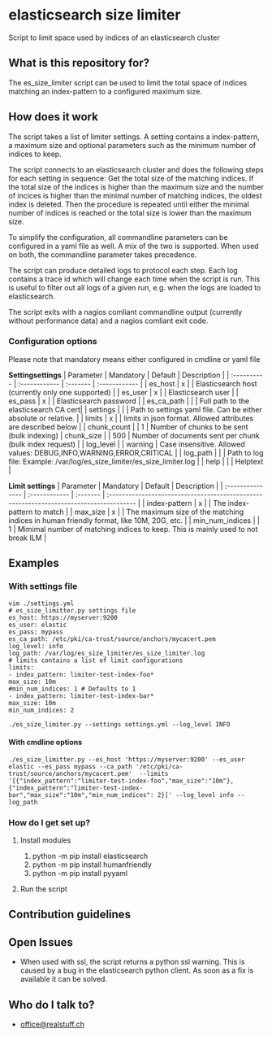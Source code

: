 # elasticsearch size limiter

Script to limit space used by indices of an elasticsearch cluster

## What is this repository for?

The es_size_limiter script can be used to limit the total space of indices matching an index-pattern to a configured maximum size.

## How does it work

The script takes a list of limiter settings. A setting contains a index-pattern, a maximum size and optional parameters such as the minimum number of indices to keep.

The script connects to an elasticsearch cluster and does the following steps for each setting in sequence:
Get the total size of the matching indices. If the total size of the indices is higher than the maximum size and the number of incices is higher than the minimal number of matching indices, the oldest index is deleted. Then the procedure is repeated until either the minimal number of indices is reached or the total size is lower than the maximum size.

To simplify the configuration, all commandline parameters can be configured in a yaml file as well. A mix of the two is supported.
When used on both, the commandline parameter takes precedence.

The script can produce detailed logs to protocol each step. Each log contains a trace id which will change each time when the script is run. This is useful to filter out all logs of a given run, e.g. when the logs are loaded to elasticsearch.

The script exits with a nagios comliant commandline output (currently without performance data) and a nagios comliant exit code.


### Configuration options

Please note that mandatory means either configured in cmdline or yaml file

**Settingsettings**
| Parameter   | Mandatory     | Default  | Description   |
| :---------- | :------------ | :------- | :------------ |
| es_host     | x             |          | Elasticsearch host (currently only one supported) |
| es_user     | x             |          | Elasticsearch user     |
| es_pass     | x             |          | Elasticsearch password |
| es_ca_path  |               |          | Full path to the elasticsearch CA cert| 
| settings    |               |          | Path to settings yaml file. Can be either absolute or relative. |
| limits      | x             |          | limits in json format. Allowed attributes are described below |
| chunk_count |               | 1        | Number of chunks to be sent (bulk indexing)
| chunk_size  |               | 500      | Number of documents sent per chunk (bulk index request) |
| log_level   |               | warning  | Case insensitive. Allowed values: DEBUG,INFO,WARNING,ERROR,CRITICAL |
| log_path    |               |          | Path to log file: Example: /var/log/es_size_limiter/es_size_limiter.log |
| help        |               |          | Helptext  |

**Limit settings**
| Parameter        | Mandatory     | Default  | Description                                                                             |
| :--------------- | :------------ | :------- | :-------------------------------------------------------------------------------------- |
| index-pattern    | x             |          | The index-pattern to match                                                              |
| max_size         | x             |          | The maximum size of the matching indices in human friendly format, like 10M, 20G, etc.  |
| min_num_indices  |               | 1        | Mimimal number of matching indices to keep. This is mainly used to not break ILM        |

## Examples

### With settings file

```
vim ./settings.yml
# es_size_limitter.py settings file
es_host: https://myserver:9200
es_user: elastic
es_pass: mypass
es_ca_path: /etc/pki/ca-trust/source/anchors/mycacert.pem
log_level: info
log_path: /var/log/es_size_limiter/es_size_limiter.log
# limits contains a list of limit configurations
limits:
- index_pattern: limiter-test-index-foo*
max_size: 10m
#min_num_indices: 1 # Defaults to 1
- index_pattern: limiter-test-index-bar*
max_size: 10m
min_num_indices: 2
```

```
./es_size_limiter.py --settings settings.yml --log_level INFO
```


#### With cmdline options

```
./es_size_limitter.py --es_host 'https://myserver:9200' --es_user elastic --es_pass mypass --ca_path '/etc/pki/ca-trust/source/anchors/mycacert.pem'  --limits '[{"index_pattern":"limiter-test-index-foo","max_size":"10m"},{"index_pattern":"limiter-test-index-bar","max_size":"10m","min_num_indices": 2}]' --log_level info --log_path 
```

### How do I get set up? ###

1. Install modules
   1. python -m pip install elasticsearch
   2. python -m pip install humanfriendly
   3. python -m pip install pyyaml

2. Run the script



## Contribution guidelines ###

## Open Issues
- When used with ssl, the script returns a python ssl warning. This is caused by a bug in the elasticsearch python client. As soon as a fix is available it can be solved.

## Who do I talk to? ###
* office@realstuff.ch